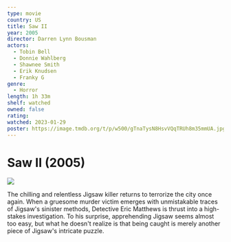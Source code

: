```yaml
---
type: movie
country: US
title: Saw II
year: 2005
director: Darren Lynn Bousman
actors:
  - Tobin Bell
  - Donnie Wahlberg
  - Shawnee Smith
  - Erik Knudsen
  - Franky G
genre:
  - Horror
length: 1h 33m
shelf: watched
owned: false
rating:
watched: 2023-01-29
poster: https://image.tmdb.org/t/p/w500/gTnaTysN8HsvVQqTRUh8m35mmUA.jpg
---
```


# Saw II (2005)

![](https://image.tmdb.org/t/p/w500/gTnaTysN8HsvVQqTRUh8m35mmUA.jpg)

The chilling and relentless Jigsaw killer returns to terrorize the city once again. When a gruesome murder victim emerges with unmistakable traces of Jigsaw's sinister methods, Detective Eric Matthews is thrust into a high-stakes investigation. To his surprise, apprehending Jigsaw seems almost too easy, but what he doesn't realize is that being caught is merely another piece of Jigsaw's intricate puzzle.